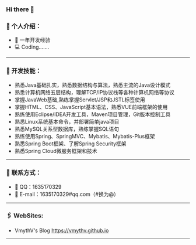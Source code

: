 ### Hi there 👋

<!--
**VmythV/VmythV** is a ✨ _special_ ✨ repository because its `README.md` (this file) appears on your GitHub profile.

Here are some ideas to get you started:

- 🔭 I’m currently working on ...
- 🌱 I’m currently learning ...
- 👯 I’m looking to collaborate on ...
- 🤔 I’m looking for help with ...
- 💬 Ask me about ...
- 📫 How to reach me: ...
- 😄 Pronouns: ...
- ⚡ Fun fact: ...
-->

### 🗿 个人介绍：

- 🏫 一年开发经验
- 💻 Coding.......
---

### 🌱 开发技能：

- 熟悉Java基础扎实，熟悉数据结构与算法，熟悉主流的Java设计模式
- 熟悉计算机网络五层结构，理解TCP/IP协议栈等各种计算机网络等协议
- 掌握JavaWeb基础,熟练掌握Servlet/JSP和JSTL标签使用
- 掌握HTML、CSS、JavaScript基本语法，熟悉VUE前端框架的使用
- 熟练使用Eclipse/IDEA开发工具，Maven项目管理，Git版本控制工具
- 熟悉Linux系统基本命令，并部署简单java项目
- 熟悉MySQL关系型数据库，熟练掌握SQL语句 
- 熟练使用Spring、SpringMVC、Mybatis、Mybatis-Plus框架
- 熟悉Spring Boot框架、了解Spring Security框架
- 熟悉Spring Cloud微服务框架和技术
---

### 📝 联系方式：

- 📡 QQ：1635170329
- 📧 E-mail：1635170329#qq.com（#换为@）

---

### 🖇 WebSites:

- VmythV's Blog <https://vmythv.github.io>

---

<!--
![Anurag's GitHub stats](https://github-readme-stats.vercel.app/api?username=VmythV&show_icons=true&theme=graywhite)
[![Top Langs](https://github-readme-stats.vercel.app/api/top-langs/?username=VmythV)](https://github.com/VmythV/DesignPattern)
-->

